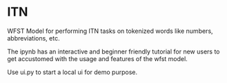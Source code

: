 # ITN
  WFST Model for performing ITN tasks on tokenized words like numbers, abbreviations, etc.
  
  The ipynb has an interactive and beginner friendly tutorial for new users to get accustomed with the usage and features of the wfst model.

  Use ui.py to start a local ui for demo purpose.
